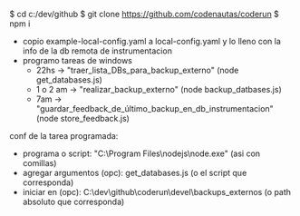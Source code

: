 
$ cd c:/dev/github
$ git clone https://github.com/codenautas/coderun
$ npm i
- copio example-local-config.yaml a local-config.yaml y lo lleno con la info de la db remota de instrumentacion
- programo tareas de windows
    * 22hs -> "traer_lista_DBs_para_backup_externo" (node get_databases.js)
    * 1 o 2 am -> "realizar_backup_externo" (node backup_datbases.js)
    * 7am -> "guardar_feedback_de_último_backup_en_db_instrumentacion" (node store_feedback.js)

conf de la tarea programada:
- programa o script: "C:\Program Files\nodejs\node.exe" (asi con comillas)
- agregar argumentos (opc): get_databases.js (o el script que corresponda)
- iniciar en (opc): C:\dev\github\coderun\devel\backups_externos (o path absoluto que corresponda)
